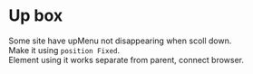 Up box
===

Some site have upMenu not disappearing when scoll down.<br>Make it using `position Fixed`.<br>Element using it works separate from parent, connect browser.